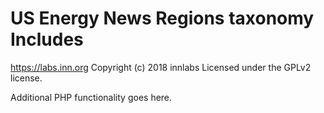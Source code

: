 # US Energy News Regions taxonomy Includes #
https://labs.inn.org
Copyright (c) 2018 innlabs
Licensed under the GPLv2 license.

Additional PHP functionality goes here.